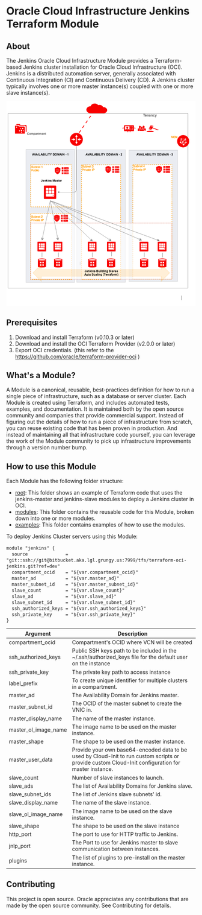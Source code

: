 # Oracle Cloud Infrastructure Jenkins Terraform Module


## About
The Jenkins Oracle Cloud Infrastructure Module provides a Terraform-based Jenkins cluster installation for Oracle Cloud Infrastructure (OCI). Jenkins is a distributed automation server, generally associated with Continuous Integration (CI) and Continuous Delivery (CD). A Jenkins cluster typically involves one or more master instance(s) coupled with one or more slave instance(s).

![Jenkins architecture](docs/images/architecture.png)

## Prerequisites
1. Download and install Terraform (v0.10.3 or later)
2. Download and install the OCI Terraform Provider (v2.0.0 or later)
3. Export OCI credentials. (this refer to the https://github.com/oracle/terraform-provider-oci )


## What's a Module?
A Module is a canonical, reusable, best-practices definition for how to run a single piece of infrastructure, such as a database or server cluster. Each Module is created using Terraform, and includes automated tests, examples, and documentation. It is maintained both by the open source community and companies that provide commercial support.
Instead of figuring out the details of how to run a piece of infrastructure from scratch, you can reuse existing code that has been proven in production. And instead of maintaining all that infrastructure code yourself, you can leverage the work of the Module community to pick up infrastructure improvements through a version number bump.

## How to use this Module
Each Module has the following folder structure:
* [root](): This folder shows an example of Terraform code that uses the jenkins-master and jenkins-slave modules to deploy a Jenkins cluster in OCI.
* [modules](): This folder contains the reusable code for this Module, broken down into one or more modules.
* [examples](): This folder contains examples of how to use the modules.

To deploy Jenkins Cluster servers using this Module:

```hcl
module "jenkins" {
  source              = "git::ssh://git@bitbucket.aka.lgl.grungy.us:7999/tfs/terraform-oci-jenkins.git?ref=dev"
  compartment_ocid    = "${var.compartment_ocid}"
  master_ad           = "${var.master_ad}"
  master_subnet_id    = "${var.master_subnet_id}"
  slave_count         = "${var.slave_count}"
  slave_ad            = "${var.slave_ad}"
  slave_subnet_id     = "${var.slave_subnet_id}"
  ssh_authorized_keys = "${var.ssh_authorized_keys}"
  ssh_private_key     = "${var.ssh_private_key}"
}

```

Argument | Description
--- | ---
compartment_ocid | Compartment's OCID where VCN will be created
ssh_authorized_keys | Public SSH keys path to be included in the ~/.ssh/authorized_keys file for the default user on the instance
ssh_private_key | The private key path to access instance
label_prefix | To create unique identifier for multiple clusters in a compartment.
master_ad  | The Availability Domain for Jenkins master.
master_subnet_id | The OCID of the master subnet to create the VNIC in.
master_display_name | The name of the master instance.
master_ol_image_name | The image name to be used on the master instance.
master_shape | The shape to be used on the master instance.
master_user_data | Provide your own base64-encoded data to be used by Cloud-Init to run custom scripts or provide custom Cloud-Init configuration for master instance.
slave_count | Number of slave instances to launch.
slave_ads | The list of Availability Domains for Jenkins slave.
slave_subnet_ids | The list of Jenkins slave subnets' id.
slave_display_name | The name of the slave instance.
slave_ol_image_name | The image name to be used on the slave instance.
slave_shape | The shape to be used on the slave instance
http_port | The port to use for HTTP traffic to Jenkins.
jnlp_port | The Port to use for Jenkins master to slave communication between instances.
plugins | The list of plugins to pre-install on the master instance.


## Contributing
This project is open source. Oracle appreciates any contributions that are made by the open source community.
See Contributing for details.
